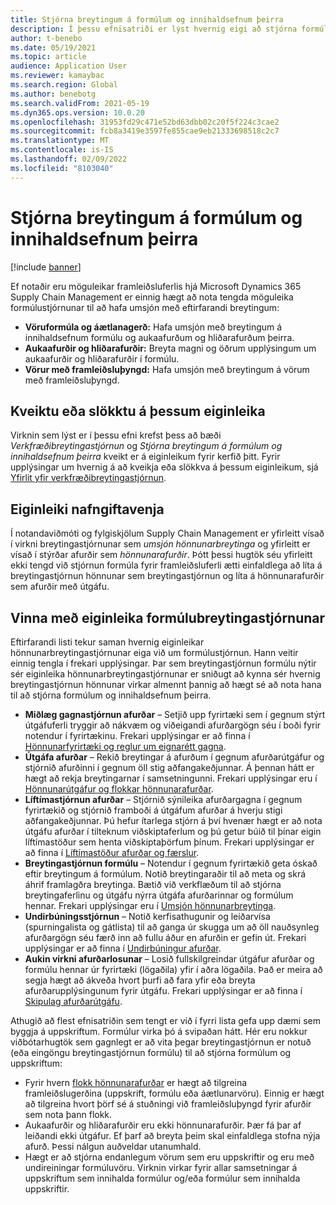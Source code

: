 ```yaml
---
title: Stjórna breytingum á formúlum og innihaldsefnum þeirra
description: Í þessu efnisatriði er lýst hvernig eigi að stjórna formúlum og stjórna breytingum á aðalgögnum framleiðsluferlis.
author: t-benebo
ms.date: 05/19/2021
ms.topic: article
audience: Application User
ms.reviewer: kamaybac
ms.search.region: Global
ms.author: benebotg
ms.search.validFrom: 2021-05-19
ms.dyn365.ops.version: 10.0.20
ms.openlocfilehash: 31953fd29c471e52bd63dbb02c20f5f224c3cae2
ms.sourcegitcommit: fcb8a3419e3597fe855cae9eb21333698518c2c7
ms.translationtype: MT
ms.contentlocale: is-IS
ms.lasthandoff: 02/09/2022
ms.locfileid: "8103040"
---
```

# <a name="manage-changes-in-formulas-and-their-ingredients"></a>Stjórna breytingum á formúlum og innihaldsefnum þeirra

[!include [banner](../includes/banner.md)]

Ef notaðir eru möguleikar framleiðsluferlis hjá Microsoft Dynamics 365 Supply Chain Management er einnig hægt að nota tengda möguleika formúlustjórnunar til að hafa umsjón með eftirfarandi breytingum:

- **Vöruformúla og áætlanagerð:** Hafa umsjón með breytingum á innihaldsefnum formúlu og aukaafurðum og hliðarafurðum þeirra.
- **Aukaafurðir og hliðarafurðir:** Breyta magni og öðrum upplýsingum um aukaafurðir og hliðarafurðir í formúlu.
- **Vörur með framleiðsluþyngd:** Hafa umsjón með breytingum á vörum með framleiðsluþyngd.

## <a name="turn-this-feature-on-or-off"></a>Kveiktu eða slökktu á þessum eiginleika

Virknin sem lýst er í þessu efni krefst þess að bæði *Verkfræðibreytingastjórnun* og *Stjórna breytingum á formúlum og innihaldsefnum þeirra* kveikt er á eiginleikum fyrir kerfið þitt. Fyrir upplýsingar um hvernig á að kveikja eða slökkva á þessum eiginleikum, sjá [Yfirlit yfir verkfræðibreytingastjórnun](product-engineering-overview.md).

## <a name="feature-naming-conventions"></a>Eiginleiki nafngiftavenja

Í notandaviðmóti og fylgiskjölum Supply Chain Management er yfirleitt vísað í virkni breytingastjórnunar sem *umsjón hönnunarbreytinga* og yfirleitt er vísað í stýrðar afurðir sem *hönnunarafurðir*. Þótt þessi hugtök séu yfirleitt ekki tengd við stjórnun formúla fyrir framleiðsluferli ætti einfaldlega að líta á breytingastjórnun hönnunar sem breytingastjórnun og líta á hönnunarafurðir sem afurðir með útgáfu.

## <a name="work-with-formula-change-management-features"></a>Vinna með eiginleika formúlubreytingastjórnunar

Eftirfarandi listi tekur saman hvernig eiginleikar hönnunarbreytingastjórnunar eiga við um formúlustjórnun. Hann veitir einnig tengla í frekari upplýsingar. Þar sem breytingastjórnun formúlu nýtir sér eiginleika hönnunarbreytingastjórnunar er sniðugt að kynna sér hvernig breytingastjórnun hönnunar virkar almennt þannig að hægt sé að nota hana til að stjórna formúlum og innihaldsefnum þeirra.

- **Miðlæg gagnastjórnun afurðar** – Setjið upp fyrirtæki sem í gegnum stýrt útgáfuferli tryggir að nákvæm og viðeigandi afurðargögn séu í boði fyrir notendur í fyrirtækinu. Frekari upplýsingar er að finna í [Hönnunarfyrirtæki og reglur um eignarétt gagna](engineering-org-data-ownership-rules.md).
- **Útgáfa afurðar** – Rekið breytingar á afurðum í gegnum afurðarútgáfur og stjórnið afurðinni í gegnum öll stig aðfangakeðjunnar. Á þennan hátt er hægt að rekja breytingarnar í samsetningunni. Frekari upplýsingar eru í [Hönnunarútgáfur og flokkar hönnunarafurðar](engineering-versions-product-category.md).
- **Líftímastjórnun afurðar** – Stjórnið sýnileika afurðargagna í gegnum fyrirtækið og stjórnið framboði á útgáfum afurðar á hverju stigi aðfangakeðjunnar. Þú hefur ítarlega stjórn á því hvenær hægt er að nota útgáfu afurðar í tilteknum viðskiptaferlum og þú getur búið til þínar eigin líftímastöður sem henta viðskiptaþörfum þínum. Frekari upplýsingar er að finna í [Líftímastöður afurðar og færslur](product-lifecycle-state-transactions.md).
- **Breytingastjórnun formúlu** – Notendur í gegnum fyrirtækið geta óskað eftir breytingum á formúlum. Notið breytingaraðir til að meta og skrá áhrif framlagðra breytinga. Bætið við verkflæðum til að stjórna breytingaferlinu og útgáfu nýrra útgáfa afurðarinnar og formúlum hennar. Frekari upplýsingar eru í [Umsjón hönnunarbreytinga](engineering-change-management.md).
- **Undirbúningsstjórnun** – Notið kerfisathugunir og leiðarvísa (spurningalista og gátlista) til að ganga úr skugga um að öll nauðsynleg afurðargögn séu færð inn að fullu áður en afurðin er gefin út. Frekari upplýsingar er að finna í [Undirbúningur afurðar](product-readiness.md).
- **Aukin virkni afurðarlosunar** – Losið fullskilgreindar útgáfur afurðar og formúlu hennar úr fyrirtæki (lögaðila) yfir í aðra lögaðila. Það er meira að segja hægt að ákveða hvort þurfi að fara yfir eða breyta afurðarupplýsingunum fyrir útgáfu. Frekari upplýsingar er að finna í [Skipulag afurðarútgáfu](release-product-structure.md).

Athugið að flest efnisatriðin sem tengt er við í fyrri lista gefa upp dæmi sem byggja á uppskriftum. Formúlur virka þó á svipaðan hátt. Hér eru nokkur viðbótarhugtök sem gagnlegt er að vita þegar breytingastjórnun er notuð (eða eingöngu breytingastjórnun formúlu) til að stjórna formúlum og uppskriftum:

- Fyrir hvern [flokk hönnunarafurðar](engineering-versions-product-category.md) er hægt að tilgreina framleiðslugerðina (uppskrift, formúlu eða áætlunarvöru). Einnig er hægt að tilgreina hvort þörf sé á stuðningi við framleiðsluþyngd fyrir afurðir sem nota þann flokk.
- Aukaafurðir og hliðarafurðir eru ekki hönnunarafurðir. Þær fá þar af leiðandi ekki útgáfur. Ef þarf að breyta þeim skal einfaldlega stofna nýja afurð. Þessi nálgun auðveldar utanumhald.
- Hægt er að stjórna endanlegum vörum sem eru uppskriftir og eru með undireiningar formúluvöru. Virknin virkar fyrir allar samsetningar á uppskriftum sem innihalda formúlur og/eða formúlur sem innihalda uppskriftir.
